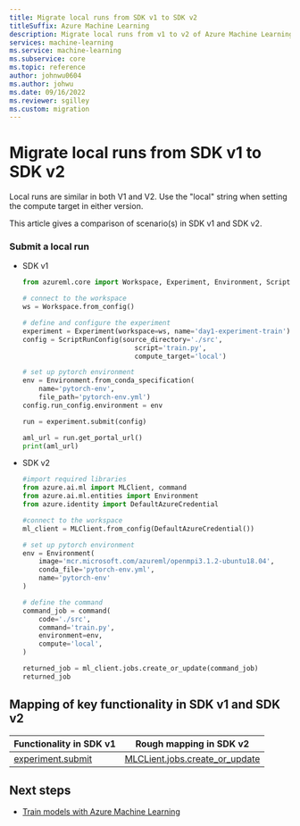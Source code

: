```yaml
---
title: Migrate local runs from SDK v1 to SDK v2
titleSuffix: Azure Machine Learning
description: Migrate local runs from v1 to v2 of Azure Machine Learning SDK
services: machine-learning
ms.service: machine-learning
ms.subservice: core
ms.topic: reference
author: johnwu0604
ms.author: johwu
ms.date: 09/16/2022
ms.reviewer: sgilley
ms.custom: migration
---
```


# Migrate local runs from SDK v1 to SDK v2

Local runs are similar in both V1 and V2. Use the "local" string when setting the compute target in either version.

This article gives a comparison of scenario(s) in SDK v1 and SDK v2.

### Submit a local run

* SDK v1

    ```python
    from azureml.core import Workspace, Experiment, Environment, ScriptRunConfig
    
    # connect to the workspace
    ws = Workspace.from_config()
    
    # define and configure the experiment
    experiment = Experiment(workspace=ws, name='day1-experiment-train')
    config = ScriptRunConfig(source_directory='./src',
                                script='train.py',
                                compute_target='local')
    
    # set up pytorch environment
    env = Environment.from_conda_specification(
        name='pytorch-env',
        file_path='pytorch-env.yml')
    config.run_config.environment = env
    
    run = experiment.submit(config)
    
    aml_url = run.get_portal_url()
    print(aml_url)
    ```

* SDK v2

    ```python
    #import required libraries
    from azure.ai.ml import MLClient, command
    from azure.ai.ml.entities import Environment
    from azure.identity import DefaultAzureCredential
    
    #connect to the workspace
    ml_client = MLClient.from_config(DefaultAzureCredential())
    
    # set up pytorch environment
    env = Environment(
        image='mcr.microsoft.com/azureml/openmpi3.1.2-ubuntu18.04',
        conda_file='pytorch-env.yml',
        name='pytorch-env'
    )
    
    # define the command
    command_job = command(
        code='./src',
        command='train.py',
        environment=env,
        compute='local',
    )
    
    returned_job = ml_client.jobs.create_or_update(command_job)
    returned_job
    ```

## Mapping of key functionality in SDK v1 and SDK v2

|Functionality in SDK v1|Rough mapping in SDK v2|
|-|-|
|[experiment.submit](/python/api/azureml-core/azureml.core.experiment.experiment#azureml-core-experiment-experiment-submit)|[MLCLient.jobs.create_or_update](/python/api/azure-ai-ml/azure.ai.ml.mlclient#azure-ai-ml-mlclient-create-or-update)|

## Next steps

* [Train models with Azure Machine Learning](concept-train-machine-learning-model.md)